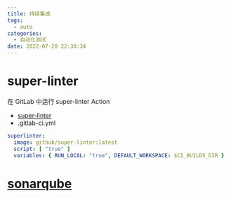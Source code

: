 ```yaml
---
title: 持续集成
tags:
  - auto
categories:
  - 自动化测试 
date: 2022-07-20 22:30:34
---
```

# super-linter

在 GitLab 中运行 super-linter Action

- [super-linter](https://github.com/github/super-linter)
- .gitlab-ci.yml
```yml
superlinter:
  image: github/super-linter:latest
  script: [ "true" ]
  variables: { RUN_LOCAL: "true", DEFAULT_WORKSPACE: $CI_BUILDS_DIR }
```

# [sonarqube](https://github.com/SonarSource/sonarqube)